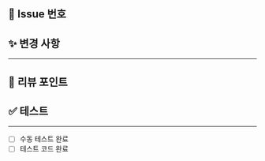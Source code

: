 ## 📎 Issue 번호
<!-- PR과 연관된 이슈의 번호를 작성해주세요.
PR 머지 시 close 되어야 하는 이슈의 경우 이슈 번호 앞에 `closed` 키워드를 붙여주세요.  
ex) `closed #2` -->

## ✨ 변경 사항
--- 
<!-- 핵심적으로 변경된 사항들을 간략하게 서술해주세요. -> 예시: S3 업로드 기능 추가 -->

## 🎯 리뷰 포인트
<!-- 리뷰시 중점적으로 봐주었으면 좋을 부분을 적어주세요.  
없다면 적지 않아도 됩니다. -->  

## ✅ 테스트
---
- [ ] 수동 테스트 완료
- [ ] 테스트 코드 완료
